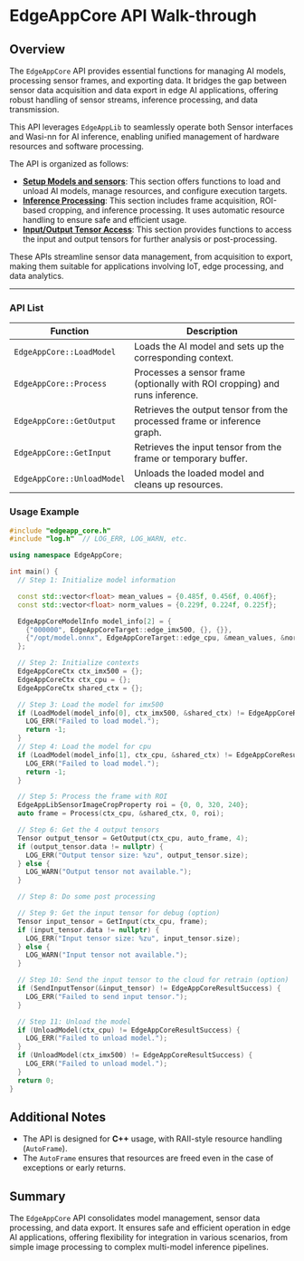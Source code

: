 # EdgeAppCore API Walk-through

## Overview

The `EdgeAppCore` API provides essential functions for managing AI models, processing sensor frames, and exporting data.
It bridges the gap between sensor data acquisition and data export in edge AI applications, offering robust handling of sensor streams, inference processing, and data transmission.

This API leverages `EdgeAppLib` to seamlessly operate both Sensor interfaces and Wasi-nn for AI inference, enabling unified management of hardware resources and software processing.

The API is organized as follows:

- **[Setup Models and sensors](#api-for-model-management)**: This section offers functions to load and unload AI models, manage resources, and configure execution targets.
- **[Inference Processing](#api-for-frame-processing)**: This section includes frame acquisition, ROI-based cropping, and inference processing. It uses automatic resource handling to ensure safe and efficient usage.
- **[Input/Output Tensor Access](#api-for-inputoutput-tensor-access)**: This section provides functions to access the input and output tensors for further analysis or post-processing.


These APIs streamline sensor data management, from acquisition to export, making them suitable for applications involving IoT, edge processing, and data analytics.

---


###  API List
| Function                       | Description                                                                 |
| ------------------------------ | --------------------------------------------------------------------------- |
| `EdgeAppCore::LoadModel`       | Loads the AI model and sets up the corresponding context.                   |
| `EdgeAppCore::Process`         | Processes a sensor frame (optionally with ROI cropping) and runs inference. |
| `EdgeAppCore::GetOutput`       | Retrieves the output tensor from the processed frame or inference graph.    |
| `EdgeAppCore::GetInput`        | Retrieves the input tensor from the frame or temporary buffer.              |
| `EdgeAppCore::UnloadModel`     | Unloads the loaded model and cleans up resources.                           |



###  Usage Example

```cpp
#include "edgeapp_core.h"
#include "log.h"  // LOG_ERR, LOG_WARN, etc.

using namespace EdgeAppCore;

int main() {
  // Step 1: Initialize model information

  const std::vector<float> mean_values = {0.485f, 0.456f, 0.406f};
  const std::vector<float> norm_values = {0.229f, 0.224f, 0.225f};

  EdgeAppCoreModelInfo model_info[2] = {
    {"000000", EdgeAppCoreTarget::edge_imx500, {}, {}},
    {"/opt/model.onnx", EdgeAppCoreTarget::edge_cpu, &mean_values, &norm_values}
  };

  // Step 2: Initialize contexts
  EdgeAppCoreCtx ctx_imx500 = {};
  EdgeAppCoreCtx ctx_cpu = {};
  EdgeAppCoreCtx shared_ctx = {};

  // Step 3: Load the model for imx500
  if (LoadModel(model_info[0], ctx_imx500, &shared_ctx) != EdgeAppCoreResultSuccess) {
    LOG_ERR("Failed to load model.");
    return -1;
  }
  // Step 4: Load the model for cpu
  if (LoadModel(model_info[1], ctx_cpu, &shared_ctx) != EdgeAppCoreResultSuccess) {
    LOG_ERR("Failed to load model.");
    return -1;
  }

  // Step 5: Process the frame with ROI
  EdgeAppLibSensorImageCropProperty roi = {0, 0, 320, 240};
  auto frame = Process(ctx_cpu, &shared_ctx, 0, roi);

  // Step 6: Get the 4 output tensors
  Tensor output_tensor = GetOutput(ctx_cpu, auto_frame, 4);
  if (output_tensor.data != nullptr) {
    LOG_ERR("Output tensor size: %zu", output_tensor.size);
  } else {
    LOG_WARN("Output tensor not available.");
  }

  // Step 8: Do some post processing

  // Step 9: Get the input tensor for debug (option)
  Tensor input_tensor = GetInput(ctx_cpu, frame);
  if (input_tensor.data != nullptr) {
    LOG_ERR("Input tensor size: %zu", input_tensor.size);
  } else {
    LOG_WARN("Input tensor not available.");
  }

  // Step 10: Send the input tensor to the cloud for retrain (option)
  if (SendInputTensor(&input_tensor) != EdgeAppCoreResultSuccess) {
    LOG_ERR("Failed to send input tensor.");
  }

  // Step 11: Unload the model
  if (UnloadModel(ctx_cpu) != EdgeAppCoreResultSuccess) {
    LOG_ERR("Failed to unload model.");
  }
  if (UnloadModel(ctx_imx500) != EdgeAppCoreResultSuccess) {
    LOG_ERR("Failed to unload model.");
  }
  return 0;
}

```

## Additional Notes

* The API is designed for **C++** usage, with RAII-style resource handling (`AutoFrame`).
* The `AutoFrame` ensures that resources are freed even in the case of exceptions or early returns.

## Summary

The `EdgeAppCore` API consolidates model management, sensor data processing, and data export.
It ensures safe and efficient operation in edge AI applications, offering flexibility for integration in various scenarios, from simple image processing to complex multi-model inference pipelines.

